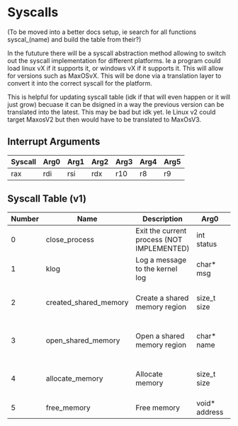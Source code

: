 # Syscalls
(To be moved into a better docs setup, ie search for all functions syscal_(name) and build the table from their?)

In the fututure there will be a syscall abstraction method allowing to switch out the syscall implementation for different platforms.
Ie a program could load linux vX if it supports it, or windows vX if it supports it. This will allow for versions such as MaxOSvX.
This will be done via a translation layer to convert it into the correct syscall for the platform.

This is helpful for updating syscall table (idk if that will even happen or it will just grow) becuase it can be dsigned in a way the previous version can be translated into the latest. This may be bad but idk yet. Ie Linux v2 could target MaxosV2 but then would have to be translated to MaxOsV3.


## Interrupt Arguments
| Syscall | Arg0 | Arg1 | Arg2 | Arg3 | Arg4 | Arg5 |
|---------|------|------|------|------|------|------|
| rax     | rdi  | rsi  | rdx  | r10  | r8   | r9   |

## Syscall Table (v1)
| Number | Name                  | Description                                                                                                | Arg0          | Arg1       | Arg2 | Arg3 | Arg4 | Arg5 | Return                          |
|--------|-----------------------|------------------------------------------------------------------------------------------------------------|---------------|------------|------|------|------|------|---------------------------------|
| 0      | close_process         | Exit the current process  (NOT IMPLEMENTED)                                                                | int status    |            |      |      |      |      |                                 |
| 1      | klog                  | Log a message to the kernel log                                                                            | char* msg     |            |      |      |      |      |                                 |
| 2      | created_shared_memory | Create a shared memory region                                                                              | size_t size   | char* name |      |      |      |      | void*  address (null if failed) |
| 3      | open_shared_memory    | Open a shared memory region                                                                                | char* name    |            |      |      |      |      | void*  address (null if failed) |
| 4      | allocate_memory       | Allocate memory                                                                                            | size_t size   |            |      |      |      |      | void*  address (null if failed) |
| 5      | free_memory           | Free memory                                                                                                | void* address |            |      |      |      |      |                                 |
